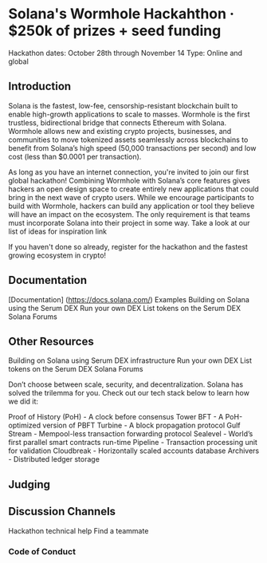# Solana's Wormhole Hackahthon &middot; $250k of prizes + seed funding

Hackathon dates: October 28th through November 14
Type: Online and global

## Introduction
Solana is the fastest, low-fee, censorship-resistant blockchain built to enable high-growth applications to scale to masses. Wormhole is the first trustless, bidirectional bridge that connects Ethereum with Solana. Wormhole allows new and existing crypto projects, businesses, and communities to move tokenized assets seamlessly across blockchains to benefit from Solana’s high speed (50,000 transactions per second) and low cost (less than $0.0001 per transaction). 

As long as you have an internet connection, you're invited to join our first global hackathon! Combining Wormhole with Solana’s core features gives hackers an open design space to create entirely new applications that could bring in the next wave of crypto users. While we encourage participants to build with Wormhole, hackers can build any application or tool they believe will have an impact on the ecosystem. The only requirement is that teams must incorporate Solana into their project in some way.  Take a look at our list of ideas for inspiration link
 
If you haven't done so already, register for the hackathon and the fastest growing ecosystem in crypto!

## Documentation

[Documentation] (https://docs.solana.com/)
Examples
Building on Solana using the Serum DEX
Run your own DEX
List tokens on the Serum DEX
Solana Forums
## Other Resources

Building on Solana using Serum DEX infrastructure
Run your own DEX
List tokens on the Serum DEX
Solana Forums

Don’t choose between scale, security, and decentralization. Solana has solved the trilemma for you. Check out our tech stack below to learn how we did it:

Proof of History (PoH) - A clock before consensus
Tower BFT - A PoH-optimized version of PBFT
Turbine - A block propagation protocol 
Gulf Stream - Mempool-less transaction forwarding protocol
Sealevel - World’s first parallel smart contracts run-time
Pipeline - Transaction processing unit for validation
Cloudbreak - Horizontally scaled accounts database
Archivers - Distributed ledger storage

## Judging


## Discussion Channels

Hackathon technical help
Find a teammate

### Code of Conduct


